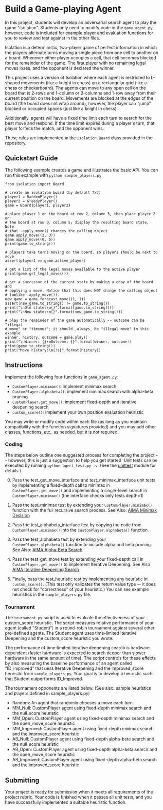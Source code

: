 
# Build a Game-playing Agent

In this project, students will develop an adversarial search agent to play the game "Isolation".  Students only need to modify code in the `game_agent.py`, however, code is included for example player and evaluation functions for you to review and test against in the other files.

Isolation is a deterministic, two-player game of perfect information in which the players alternate turns moving a single piece from one cell to another on a board.  Whenever either player occupies a cell, that cell becomes blocked for the remainder of the game.  The first player with no remaining legal moves loses, and the opponent is declared the winner.

This project uses a version of Isolation where each agent is restricted to L-shaped movements (like a knight in chess) on a rectangular grid (like a chess or checkerboard).  The agents can move to any open cell on the board that is 2-rows and 1-column or 2-columns and 1-row away from their current position on the board. Movements are blocked at the edges of the board (the board does not wrap around), however, the player can "jump" blocked or occupied spaces (just like a knight in chess).

Additionally, agents will have a fixed time limit each turn to search for the best move and respond.  If the time limit expires during a player's turn, that player forfeits the match, and the opponent wins.

These rules are implemented in the `isolation.Board` class provided in the repository. 


## Quickstart Guide

The following example creates a game and illustrates the basic API. You can run this example with `python sample_players.py`

    from isolation import Board

    # create an isolation board (by default 7x7)
    player1 = RandomPlayer()
    player2 = GreedyPlayer()
    game = Board(player1, player2)

    # place player 1 on the board at row 2, column 3, then place player 2 on
    # the board at row 0, column 5; display the resulting board state.  Note
    # that .apply_move() changes the calling object
    game.apply_move((2, 3))
    game.apply_move((0, 5))
    print(game.to_string())

    # players take turns moving on the board, so player1 should be next to move
    assert(player1 == game.active_player)

    # get a list of the legal moves available to the active player
    print(game.get_legal_moves())

    # get a successor of the current state by making a copy of the board and
    # applying a move. Notice that this does NOT change the calling object
    # (unlike .apply_move()).
    new_game = game.forecast_move((1, 1))
    assert(new_game.to_string() != game.to_string())
    print("\nOld state:\n{}".format(game.to_string()))
    print("\nNew state:\n{}".format(new_game.to_string()))

    # play the remainder of the game automatically -- outcome can be "illegal
    # move" or "timeout"; it should _always_ be "illegal move" in this example
    winner, history, outcome = game.play()
    print("\nWinner: {}\nOutcome: {}".format(winner, outcome))
    print(game.to_string())
    print("Move history:\n{!s}".format(history))


## Instructions

Implement the following four functions in `game_agent.py`:

- `CustomPlayer.minimax()`: implement minimax search
- `CustomPlayer.alphabeta()`: implement minimax search with alpha-beta pruning
- `CustomPlayer.get_move()`: implement fixed-depth and iterative deepening search
- `custom_score()`: implement your own position evaluation heuristic

You may write or modify code within each file (as long as you maintain compatibility with the function signatures provided) and you may add other classes, functions, etc., as needed, but it is not required.  


### Coding

The steps below outline one suggested process for completing the project -- however, this is just a suggestion to help you get started.  Unit tests can be executed by running `python agent_test.py -v`.  (See the [unittest](https://docs.python.org/3/library/unittest.html#basic-example) module for details.)

0. Pass the test_get_move_interface and test_minimax_interface unit tests by implementing a fixed-depth call to minimax in `CustomPlayer.get_move()` and implementing a single-level search in `CustomPlayer.minimax()` (the interface checks only tests depth=1)

0. Pass the test_minimax test by extending your `CustomPlayer.minimax()` function with the full recursive search process.  See Also: [AIMA Minimax Decision](https://github.com/aimacode/aima-pseudocode/blob/master/md/Minimax-Decision.md)

0. Pass the test_alphabeta_interface test by copying the code from `CustomPlayer.minimax()` into the `CustomPlayer.alphabeta()` function.

0. Pass the test_alphabeta test by extending your `CustomPlayer.alphabeta()` function to include alpha and beta pruning.  See Also: [AIMA Alpha-Beta Search](https://github.com/aimacode/aima-pseudocode/blob/master/md/Alpha-Beta-Search.md)

0. Pass the test_get_move test by extending your fixed-depth call in `CustomPlayer.get_move()` to implement Iterative Deepening.  See Also [AIMA Iterative Deepening Search](https://github.com/aimacode/aima-pseudocode/blob/master/md/Iterative-Deepening-Search.md)

0. Finally, pass the test_heuristic test by implementing any heuristic in `custom_score()`.  (This test only validates the return value type -- it does not check for "correctness" of your heuristic.)  You can see example heuristics in the `sample_players.py` file.


### Tournament

The `tournament.py` script is used to evaluate the effectiveness of your custom_score heuristic.  The script measures relative performance of your agent (called "Student") in a round-robin tournament against several other pre-defined agents.  The Student agent uses time-limited Iterative Deepening and the custom_score heuristic you wrote.

The performance of time-limited iterative deepening search is hardware dependent (faster hardware is expected to search deeper than slower hardware in the same amount of time).  The script controls for these effects by also measuring the baseline performance of an agent called "ID_Improved" that uess Iterative Deepening and the improved_score heuristic from `sample_players.py`.  Your goal is to develop a heuristic such that Student outperforms ID_Improved.

The tournament opponents are listed below. (See also: sample heuristics and players defined in sample_players.py)

- Random: An agent that randomly chooses a move each turn.
- MM_Null: CustomPlayer agent using fixed-depth minimax search and the null_score heuristic
- MM_Open: CustomPlayer agent using fixed-depth minimax search and the open_move_score heuristic
- MM_Improved: CustomPlayer agent using fixed-depth minimax search and the improved_score heuristic
- AB_Null: CustomPlayer agent using fixed-depth alpha-beta search and the null_score heuristic
- AB_Open: CustomPlayer agent using fixed-depth alpha-beta search and the open_move_score heuristic
- AB_Improved: CustomPlayer agent using fixed-depth alpha-beta search and the improved_score heuristic


## Submitting

Your project is ready for submission when it meets all requirements of the project rubric.  Your code is finished when it passes all unit tests, and you have successfully implemented a suitable heuristic function.
